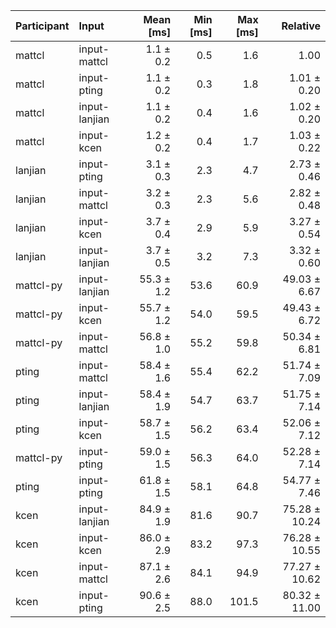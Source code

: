 | Participant | Input | Mean [ms] | Min [ms] | Max [ms] | Relative |
|:---|:---|---:|---:|---:|---:|
| mattcl | input-mattcl | 1.1 ± 0.2 | 0.5 | 1.6 | 1.00 |
| mattcl | input-pting | 1.1 ± 0.2 | 0.3 | 1.8 | 1.01 ± 0.20 |
| mattcl | input-lanjian | 1.1 ± 0.2 | 0.4 | 1.6 | 1.02 ± 0.20 |
| mattcl | input-kcen | 1.2 ± 0.2 | 0.4 | 1.7 | 1.03 ± 0.22 |
| lanjian | input-pting | 3.1 ± 0.3 | 2.3 | 4.7 | 2.73 ± 0.46 |
| lanjian | input-mattcl | 3.2 ± 0.3 | 2.3 | 5.6 | 2.82 ± 0.48 |
| lanjian | input-kcen | 3.7 ± 0.4 | 2.9 | 5.9 | 3.27 ± 0.54 |
| lanjian | input-lanjian | 3.7 ± 0.5 | 3.2 | 7.3 | 3.32 ± 0.60 |
| mattcl-py | input-lanjian | 55.3 ± 1.2 | 53.6 | 60.9 | 49.03 ± 6.67 |
| mattcl-py | input-kcen | 55.7 ± 1.2 | 54.0 | 59.5 | 49.43 ± 6.72 |
| mattcl-py | input-mattcl | 56.8 ± 1.0 | 55.2 | 59.8 | 50.34 ± 6.81 |
| pting | input-mattcl | 58.4 ± 1.6 | 55.4 | 62.2 | 51.74 ± 7.09 |
| pting | input-lanjian | 58.4 ± 1.9 | 54.7 | 63.7 | 51.75 ± 7.14 |
| pting | input-kcen | 58.7 ± 1.5 | 56.2 | 63.4 | 52.06 ± 7.12 |
| mattcl-py | input-pting | 59.0 ± 1.5 | 56.3 | 64.0 | 52.28 ± 7.14 |
| pting | input-pting | 61.8 ± 1.5 | 58.1 | 64.8 | 54.77 ± 7.46 |
| kcen | input-lanjian | 84.9 ± 1.9 | 81.6 | 90.7 | 75.28 ± 10.24 |
| kcen | input-kcen | 86.0 ± 2.9 | 83.2 | 97.3 | 76.28 ± 10.55 |
| kcen | input-mattcl | 87.1 ± 2.6 | 84.1 | 94.9 | 77.27 ± 10.62 |
| kcen | input-pting | 90.6 ± 2.5 | 88.0 | 101.5 | 80.32 ± 11.00 |
